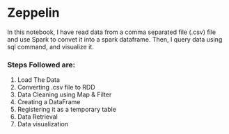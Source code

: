 # Zeppelin
In this notebook, I have read data from a comma separated file (.csv) file and use Spark to convet it into a spark dataframe. Then, I query data using sql command, and visualize it.

### Steps Followed are: 
  1. Load The Data  
  2. Converting .csv file to RDD  
  3. Data Cleaning using Map & Filter  
  4. Creating a DataFrame  
  5. Registering it as a temporary table  
  6. Data Retrieval   
  7. Data visualization  
